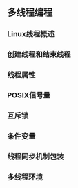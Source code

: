 ## 多线程编程

### Linux线程概述

### 创建线程和结束线程

### 线程属性

### POSIX信号量

### 互斥锁

### 条件变量

### 线程同步机制包装

### 多线程环境
